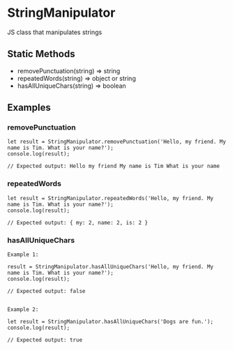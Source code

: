 # StringManipulator
JS class that manipulates strings

## Static Methods  
* removePunctuation(string) => string
* repeatedWords(string) => object or string 
* hasAllUniqueChars(string) => boolean


## Examples
### removePunctuation
```
let result = StringManipulator.removePunctuation('Hello, my friend. My name is Tim. What is your name?');
console.log(result);

// Expected output: Hello my friend My name is Tim What is your name
```


### repeatedWords
```
let result = StringManipulator.repeatedWords('Hello, my friend. My name is Tim. What is your name?');
console.log(result);

// Expected output: { my: 2, name: 2, is: 2 }
```


### hasAllUniqueChars
```
Example 1:  

result = StringManipulator.hasAllUniqueChars('Hello, my friend. My name is Tim. What is your name?');
console.log(result);

// Expected output: false


Example 2:

let result = StringManipulator.hasAllUniqueChars('Dogs are fun.');
console.log(result);

// Expected output: true
```
